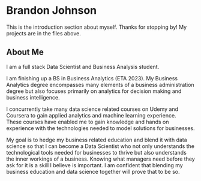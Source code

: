 
# Brandon Johnson

This is the introduction section about myself.  Thanks for stopping by!
My projects are in the files above.


## About Me
I am a full stack Data Scientist and Business Analysis student.

I am finishing up a BS in Business Analytics (ETA 2023).  My
Business Analytics degree encompasses many elements of a 
business administration degree but also focuses primarily on 
analytics for decision making and business intelligence.

I concurrently take many data science related courses on Udemy and
Coursera to gain applied analytics and machine learning experience.  
These courses have enabled me to gain knowledge and hands on 
experience with the technologies needed to model solutions for businesses.


My goal is to hedge my business related education and 
blend it with data science so that I can become a Data Scientist 
who not only understands the technological tools needed for 
businesses to thrive but also understands the inner workings of 
a business.  Knowing what managers need before they ask for it
is a skill I believe is important.  I am confident that blending 
my business education and data science together will prove that 
to be so.

